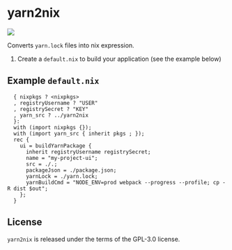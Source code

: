# yarn2nix
<img src="https://travis-ci.org/moretea/yarn2nix.svg?branch=master">

Converts `yarn.lock` files into nix expression.


1. Create a `default.nix` to build your application (see the example below)

## Example `default.nix`
 
  ```
    { nixpkgs ? <nixpkgs> 
    , registryUsername ? "USER"
    , registrySecret ? "KEY"
    , yarn_src ? ../yarn2nix
    }:
    with (import nixpkgs {});
    with (import yarn_src { inherit pkgs ; });
    rec {
      ui = buildYarnPackage {
        inherit registryUsername registrySecret;
        name = "my-project-ui";
        src = ./.;
        packageJson = ./package.json;
        yarnLock = ./yarn.lock;
        yarnBuildCmd = "NODE_ENV=prod webpack --progress --profile; cp -R dist $out";
      };
    }
   ```

## License
`yarn2nix` is released under the terms of the GPL-3.0 license.
